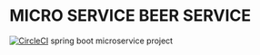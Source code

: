 # MICRO SERVICE BEER SERVICE

[![CircleCI](https://dl.circleci.com/status-badge/img/gh/Salawu57/beer-micro-service/tree/main.svg?style=svg)](https://dl.circleci.com/status-badge/redirect/gh/Salawu57/beer-micro-service/tree/main)
spring boot microservice project